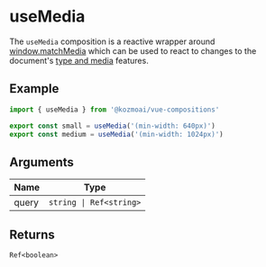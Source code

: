 # useMedia
The `useMedia` composition is a reactive wrapper around [window.matchMedia](https://developer.mozilla.org/en-US/docs/Web/API/Window/matchMedia) which can be used to react to changes to the document's [type and media](https://developer.mozilla.org/en-US/docs/Web/CSS/Media_Queries/Using_media_queries#syntax) features. 

## Example
```typescript
import { useMedia } from '@kozmoai/vue-compositions'

export const small = useMedia('(min-width: 640px)')
export const medium = useMedia('(min-width: 1024px)')
```

## Arguments
| Name  | Type                    |
|-------|-------------------------|
| query | `string \| Ref<string>` |

## Returns
`Ref<boolean>`
